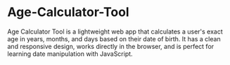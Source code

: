 # Age-Calculator-Tool
Age Calculator Tool is a lightweight web app that calculates a user's exact age in years, months, and days based on their date of birth. It has a clean and responsive design, works directly in the browser, and is perfect for learning date manipulation with JavaScript.
